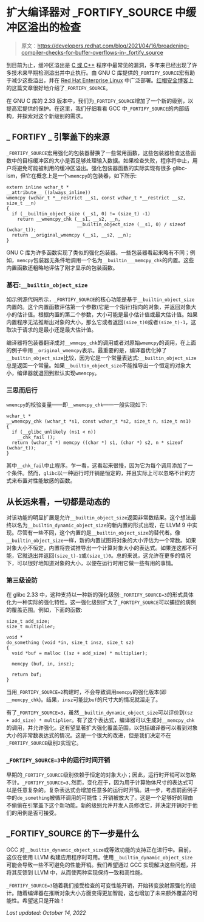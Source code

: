 # 扩大编译器对 _FORTIFY_SOURCE 中缓冲区溢出的检查

> 原文：<https://developers.redhat.com/blog/2021/04/16/broadening-compiler-checks-for-buffer-overflows-in-_fortify_source>

到目前为止，缓冲区溢出是 [C 或 C++](/topics/c/) 程序中最常见的漏洞，多年来已经出现了许多技术来早期检测溢出并中止执行。由 GNU C 库提供的`_FORTIFY_SOURCE`宏有助于减少这些溢出，并在 [Red Hat Enterprise Linux](/products/rhel/overview) 中广泛部署。[红帽安全博客](https://access.redhat.com/blogs/766093/posts/1976213)上的这篇文章很好地介绍了`_FORTIFY_SOURCE`。

在 GNU C 库的 2.33 版本中，我们为`_FORTIFY_SOURCE`增加了一个新的级别，以提高宏提供的保护。在这里，我们仔细看看 GCC 中`_FORTIFY_SOURCE`的内部结构，并探索对这个新级别的需求。

## _ FORTIFY _ 引擎盖下的来源

`_FORTIFY_SOURCE`宏用强化的包装器替换了一些常用函数，这些包装器检查这些函数中的目标缓冲区的大小是否足够处理输入数据。如果检查失败，程序将中止，用户将避免可能被利用的缓冲区溢出。强化包装器函数的实际实现有很多 glibc-ism，但它在概念上是一个`wmemcpy`的包装器，如下所示:

```
extern inline wchar_t *
__attribute__ ((always_inline))
wmemcpy (wchar_t *__restrict __s1, const wchar_t *__restrict __s2, size_t __n)
{
  if (__builtin_object_size (__s1, 0) != (size_t) -1)
    return __wmemcpy_chk (__s1, __s2, __n,
                          __builtin_object_size (__s1, 0) / sizeof (wchar_t));
  return __original_wmemcpy (__s1, __s2, __n);
}

```

GNU C 库为许多函数实现了类似的强化包装器。一些包装器看起来略有不同；例如，`memcpy`包装器无条件地调用一个名为`__builtin___memcpy_chk`的内置。这些内置函数还粗略地评估了刚才显示的包装函数。

### 基石:`__builtin_object_size`

如示例源代码所示，`_FORTIFY_SOURCE`的核心功能是基于`__builtin_object_size`内置的。这个内置函数评估第一个参数(它是一个指针)指向的对象，并返回对象大小的估计值。根据内置的第二个参数，大小可能是最小估计值或最大估计值。如果内置程序无法推断出对象的大小，那么它或者返回`(size_t)0`或者`(size_t)-1`，这取决于请求的是最小还是最大估计值。

编译器将包装器翻译成对`__wmmcpy_chk`的调用或者对原始`wmemcpy`的调用，在上面的例子中用`__original_wmemcpy`表示。最重要的是，编译器优化掉了`__builtin_object_size`比较，因为它是一个常量表达式:`__builtin_object_size`总是返回一个常量。如果`__builtin_object_size`不能推导出一个恒定的对象大小，编译器就退回到默认实现`wmemcpy`。

### 三思而后行

`wmemcpy`的校验变量——即`__wmemcpy_chk`——一般实现如下:

```
wchar_t *
__wmemcpy_chk (wchar_t *s1, const wchar_t *s2, size_t n, size_t ns1)
{
  if (__glibc_unlikely (ns1 < n))
    __chk_fail ();
  return (wchar_t *) memcpy ((char *) s1, (char *) s2, n * sizeof (wchar_t));
}

```

其中`__chk_fail`中止程序。乍一看，这看起来很慢，因为它为每个调用添加了一个条件。然而，`glibc`以一种运行时开销是恒定的，并且实际上可以忽略不计的方式来布置对性能敏感的函数。

## 从长远来看，一切都是动态的

对该功能的明显扩展是允许`__builtin_object_size`返回非常数结果。这个想法最终以名为`__builtin_dynamic_object_size`的新内置的形式出现，在 LLVM 9 中实现。尽管有一些不同，这个内置的是`__builtin_object_size`的替代者。像`__builtin_object_size`一样，新的内置试图将对象的大小评估为一个常数。如果对象大小不恒定，内置将尝试推导出一个计算对象大小的表达式。如果连这都不可能，它就退出并返回`(size_t)-1`或`(size_t)0`。总的来说，这允许在更多的情况下，可以很好地知道对象的大小，以便在运行时用它做一些有用的事情。

### 第三级设防

在 glibc 2.33 中，这种支持以一种新的强化级别:`_FORTIFY_SOURCE=3`的形式具体化为一种实际的强化特性。这一强化级别扩大了`_FORTIFY_SOURCE`可以捕捉的病例的覆盖范围。例如，下面的函数:

```
size_t add_size;
size_t multiplier;

void *
do_something (void *in, size_t insz, size_t sz)
{
  void *buf = malloc ((sz + add_size) * multiplier);

  memcpy (buf, in, insz);

  return buf;
}

```

当用`_FORTIFY_SOURCE=2`构建时，不会导致调用`memcpy`的强化版本(即`__memcpy_chk`)。结果，`insz`可能比`buf`的尺寸大的情况就溜走了。

有了`_FORTIFY_SOURCE=3`，虽然`__builtin_dynamic_object_size`可以评价到`(sz + add_size) * multiplier`。有了这个表达式，编译器可以生成对`__memcpy_chk`的调用，并允许强化。这有望显著扩大强化覆盖范围，以包括编译器可以看到对象大小的非常数表达式的情况。这是一个很大的改进，但是我们决定不在`_FORTIFY_SOURCE`级别`2`实现它。

### `_FORTIFY_SOURCE=3`中的运行时间开销

早期的`_FORTIFY_SOURCE`级别依赖于恒定的对象大小；因此，运行时开销可以忽略不计。`_FORTIFY_SOURCE=3,`然而，变化在于，因为用于计算物体尺寸的表达式可以是任意复杂的。复杂表达式会增加任意多的运行时开销。进一步，考虑前面例子中的`do_something`被循环调用的可能性；开销被放大了。这是一个足够好的理由不偷偷在引擎盖下这个新功能。新的级别允许开发人员修改它，并决定开销对于他们的用例是否可接受。

## _FORTIFY_SOURCE 的下一步是什么

GCC 对`__builtin_dynamic_object_size`或等效功能的支持正在进行中。目前，这仅在使用 LLVM 构建应用程序时可用。使用`__builtin_dynamic_object_size`可能会导致一些不可避免的性能开销。我们希望通过 GCC 实现解决这些问题，并将其反馈到 LLVM 中，从而使两种实现保持一致和高性能。

`_FORTIFY_SOURCE=3`随着我们接受检查的可变性能开销，开始转变放射源强化的设计。随着编译器在推断对象大小方面变得更加智能，这也增加了未来额外覆盖的可能性。希望这只是开始！

*Last updated: October 14, 2022*